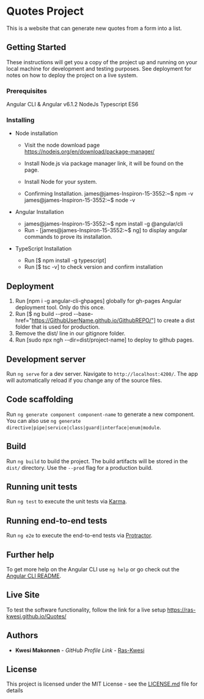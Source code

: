 # Quotes Project

This is a website that can generate new quotes from a form into a list.

## Getting Started

These instructions will get you a copy of the project up and running on your local machine for development and testing purposes. See deployment for notes on how to deploy the project on a live system.

### Prerequisites

Angular CLI & Angular v6.1.2
NodeJs
Typescript ES6


### Installing

* Node installation
    * Visit the node download page 
        https://nodejs.org/en/download/package-manager/

    * Install Node.js via package manager link, it will be found on the page.
    * Install Node for your system.
    * Confirming Installation.
        james@james-Inspiron-15-3552:~$ npm -v
        james@james-Inspiron-15-3552:~$ node -v

* Angular Installation
    * james@james-Inspiron-15-3552:~$ npm install -g @angular/cli
    * Run - [james@james-Inspiron-15-3552:~$ ng] to display angular commands to prove its installation.

* TypeScript Installation
    * Run [$ npm install -g typescript]
    * Run [$ tsc -v] to check version and confirm installation

## Deployment
1. Run [npm i -g angular-cli-ghpages] globally for gh-pages Angular deployment tool. Only do this once.
2. Run [$ ng build --prod --base-href="https://GithubUserName.github.io/GithubREPO/"] to create a dist       folder that is used for production.
3. Remove the dist/ line in our gitignore folder.
4. Run [sudo npx ngh --dir=dist/project-name] to deploy to github pages.

## Development server

Run `ng serve` for a dev server. Navigate to `http://localhost:4200/`. The app will automatically reload if you change any of the source files.

## Code scaffolding

Run `ng generate component component-name` to generate a new component. You can also use `ng generate directive|pipe|service|class|guard|interface|enum|module`.

## Build

Run `ng build` to build the project. The build artifacts will be stored in the `dist/` directory. Use the `--prod` flag for a production build.

## Running unit tests

Run `ng test` to execute the unit tests via [Karma](https://karma-runner.github.io).

## Running end-to-end tests

Run `ng e2e` to execute the end-to-end tests via [Protractor](http://www.protractortest.org/).

## Further help

To get more help on the Angular CLI use `ng help` or go check out the [Angular CLI README](https://github.com/angular/angular-cli/blob/master/README.md).

## Live Site

To test the software functionality, follow the link for a live setup https://ras-kwesi.github.io/Quotes/

## Authors

* **Kwesi Makonnen** - *GitHub Profile Link* - [Ras-Kwesi](https://github.com/Ras-Kwesi)

## License

This project is licensed under the MIT License - see the [LICENSE.md](LICENSE.md) file for details